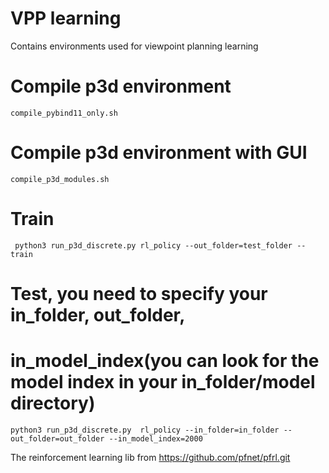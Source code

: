 # VPP learning

Contains environments used for viewpoint planning learning

# Compile p3d environment

```compile_pybind11_only.sh```

# Compile p3d environment with GUI

```compile_p3d_modules.sh```

# Train

``` python3 run_p3d_discrete.py rl_policy --out_folder=test_folder --train```

# Test, you need to specify your in_folder, out_folder,

# in_model_index(you can look for the model index in your in_folder/model directory)

```python3 run_p3d_discrete.py  rl_policy --in_folder=in_folder --out_folder=out_folder --in_model_index=2000```

The reinforcement learning lib from https://github.com/pfnet/pfrl.git
